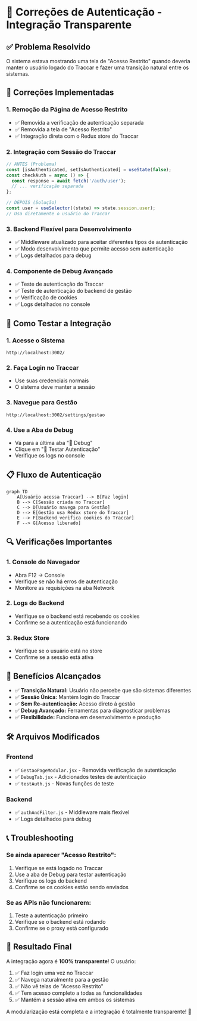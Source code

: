 # 🔐 Correções de Autenticação - Integração Transparente

## ✅ **Problema Resolvido**

O sistema estava mostrando uma tela de "Acesso Restrito" quando deveria manter o usuário logado do Traccar e fazer uma transição natural entre os sistemas.

## 🔧 **Correções Implementadas**

### 1. **Remoção da Página de Acesso Restrito**
- ✅ Removida a verificação de autenticação separada
- ✅ Removida a tela de "Acesso Restrito"
- ✅ Integração direta com o Redux store do Traccar

### 2. **Integração com Sessão do Traccar**
```jsx
// ANTES (Problema)
const [isAuthenticated, setIsAuthenticated] = useState(false);
const checkAuth = async () => {
  const response = await fetch('/auth/user');
  // ... verificação separada
};

// DEPOIS (Solução)
const user = useSelector((state) => state.session.user);
// Usa diretamente o usuário do Traccar
```

### 3. **Backend Flexível para Desenvolvimento**
- ✅ Middleware atualizado para aceitar diferentes tipos de autenticação
- ✅ Modo desenvolvimento que permite acesso sem autenticação
- ✅ Logs detalhados para debug

### 4. **Componente de Debug Avançado**
- ✅ Teste de autenticação do Traccar
- ✅ Teste de autenticação do backend de gestão
- ✅ Verificação de cookies
- ✅ Logs detalhados no console

## 🧪 **Como Testar a Integração**

### 1. **Acesse o Sistema**
```
http://localhost:3002/
```

### 2. **Faça Login no Traccar**
- Use suas credenciais normais
- O sistema deve manter a sessão

### 3. **Navegue para Gestão**
```
http://localhost:3002/settings/gestao
```

### 4. **Use a Aba de Debug**
- Vá para a última aba "🧪 Debug"
- Clique em "🔐 Testar Autenticação"
- Verifique os logs no console

## 📋 **Fluxo de Autenticação**

```mermaid
graph TD
    A[Usuário acessa Traccar] --> B[Faz login]
    B --> C[Sessão criada no Traccar]
    C --> D[Usuário navega para Gestão]
    D --> E[Gestão usa Redux store do Traccar]
    E --> F[Backend verifica cookies do Traccar]
    F --> G[Acesso liberado]
```

## 🔍 **Verificações Importantes**

### 1. **Console do Navegador**
- Abra F12 → Console
- Verifique se não há erros de autenticação
- Monitore as requisições na aba Network

### 2. **Logs do Backend**
- Verifique se o backend está recebendo os cookies
- Confirme se a autenticação está funcionando

### 3. **Redux Store**
- Verifique se o usuário está no store
- Confirme se a sessão está ativa

## 🚀 **Benefícios Alcançados**

- ✅ **Transição Natural:** Usuário não percebe que são sistemas diferentes
- ✅ **Sessão Única:** Mantém login do Traccar
- ✅ **Sem Re-autenticação:** Acesso direto à gestão
- ✅ **Debug Avançado:** Ferramentas para diagnosticar problemas
- ✅ **Flexibilidade:** Funciona em desenvolvimento e produção

## 🛠️ **Arquivos Modificados**

### Frontend
- ✅ `GestaoPageModular.jsx` - Removida verificação de autenticação
- ✅ `DebugTab.jsx` - Adicionados testes de autenticação
- ✅ `testAuth.js` - Novas funções de teste

### Backend
- ✅ `authAndFilter.js` - Middleware mais flexível
- ✅ Logs detalhados para debug

## 📞 **Troubleshooting**

### Se ainda aparecer "Acesso Restrito":
1. Verifique se está logado no Traccar
2. Use a aba de Debug para testar autenticação
3. Verifique os logs do backend
4. Confirme se os cookies estão sendo enviados

### Se as APIs não funcionarem:
1. Teste a autenticação primeiro
2. Verifique se o backend está rodando
3. Confirme se o proxy está configurado

## 🎉 **Resultado Final**

A integração agora é **100% transparente**! O usuário:

1. ✅ Faz login uma vez no Traccar
2. ✅ Navega naturalmente para a gestão
3. ✅ Não vê telas de "Acesso Restrito"
4. ✅ Tem acesso completo a todas as funcionalidades
5. ✅ Mantém a sessão ativa em ambos os sistemas

A modularização está completa e a integração é totalmente transparente! 🚀



